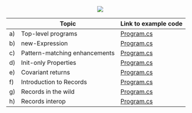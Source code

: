 <center>
  <img src="https://orly-appstore.herokuapp.com/generate?title=.NET%205%20%26%20C%23%209&top_text=Just%20the%20latest%20and%20greatest&author=Thomas%20Br%C3%BCggemann&image_code=6&theme=7&guide_text=A%20Hands-on%20Overview&guide_text_placement=bottom_right" />
</center>

|    | Topic                         | Link to example code           |
|----|-------------------------------|--------------------------------|
| a) | Top-level programs            | [Program.cs](https://github.com/thomasbrueggemann/dotnet5-csharp9-overview/blob/main/examples/a-TopLevelPrograms/Program.cs) |
| b) | new-Expression                | [Program.cs](https://github.com/thomasbrueggemann/dotnet5-csharp9-overview/blob/main/examples/b-NewExpression/Program.cs) |
| c) | Pattern-matching enhancements | [Program.cs](https://github.com/thomasbrueggemann/dotnet5-csharp9-overview/blob/main/examples/c-PatternMatching/Program.cs) |
| d) | Init-only Properties          | [Program.cs](https://github.com/thomasbrueggemann/dotnet5-csharp9-overview/blob/main/examples/d-InitOnlyProperties/Program.cs) |
| e) | Covariant returns             | [Program.cs](https://github.com/thomasbrueggemann/dotnet5-csharp9-overview/blob/main/examples/e-CovariantReturns/Program.cs) |
| f) | Introduction to Records       | [Program.cs](http://google.de) |
| g) | Records in the wild           | [Program.cs](http://google.de) |
| h) | Records interop               | [Program.cs](http://google.de) |